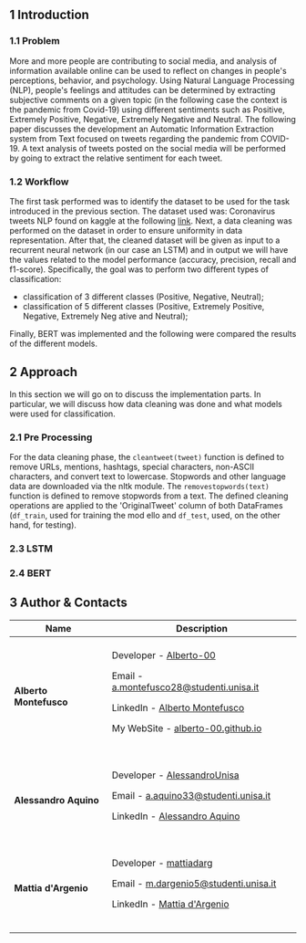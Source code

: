 ##  1  Introduction

###  1.1 Problem
More and more people are contributing to social media, and analysis of information available online can be used to reflect on changes in people's perceptions, behavior, and psychology. Using Natural Language Processing (NLP), people's feelings and attitudes can be determined by extracting subjective comments on a given topic (in the following case the context is the pandemic from Covid-19) using different sentiments such as Positive, Extremely Positive, Negative, Extremely Negative and Neutral.
The following paper discusses the development an Automatic Information Extraction system from Text focused on tweets regarding the pandemic from COVID-19. A text analysis of tweets posted on the social media will be performed by going to extract the relative sentiment for each tweet.

### 1.2 Workflow
The first task performed was to identify the dataset to be used for the task introduced in the previous section. The dataset used was: Coronavirus tweets NLP found on kaggle at the following <a href="https://www.kaggle.com/datasets/datatattle/covid-19-nlp-text-classification/data">link</a>. Next, a data cleaning was performed on the dataset in order to ensure uniformity in data representation. After that, the cleaned dataset will be given as input to a recurrent neural network (in our case an LSTM) and in output we will have the values related to the model performance (accuracy, precision, recall and f1-score). Specifically, the goal was to perform two different types of classification: 
<ul>
  <li>classification of 3 different classes (Positive, Negative, Neutral); </li>
  <li>classification of 5 different classes (Positive, Extremely Positive, Negative, Extremely Neg ative and Neutral);</li>
</ul>

Finally, BERT was implemented and the following were compared the results of the different models.

##  2  Approach
In this section we will go on to discuss the implementation parts. In particular, we will discuss how data cleaning was done and what models were used for classification.

### 2.1 Pre Processing
For the data cleaning phase, the <code>cleantweet(tweet)</code> function is defined to remove URLs, mentions, hashtags, special characters, non-ASCII characters, and convert text to lowercase. Stopwords and other language data are downloaded via the nltk module. The <code>removestopwords(text)</code> function is defined to remove stopwords from a text. The defined cleaning operations are applied to the 'OriginalTweet' column of both DataFrames (<code>df_train</code>, used for training the mod ello and <code>df_test</code>, used, on the other hand, for testing).

### 2.3 LSTM

### 2.4 BERT

## 3 Author & Contacts
| Name | Description |
| --- | --- |
| <p dir="auto"><strong>Alberto Montefusco</strong> |<br>Developer - <a href="https://github.com/Alberto-00">Alberto-00</a></p><p dir="auto">Email - <a href="mailto:a.montefusco28@studenti.unisa.it">a.montefusco28@studenti.unisa.it</a></p><p dir="auto">LinkedIn - <a href="https://www.linkedin.com/in/alberto-montefusco">Alberto Montefusco</a></p><p dir="auto">My WebSite - <a href="https://alberto-00.github.io/">alberto-00.github.io</a></p><br>|
| <p dir="auto"><strong>Alessandro Aquino</strong> |<br>Developer   - <a href="https://github.com/AlessandroUnisa">AlessandroUnisa</a></p><p dir="auto">Email - <a href="mailto:a.aquino33@studenti.unisa.it">a.aquino33@studenti.unisa.it</a></p><p dir="auto">LinkedIn - <a href="https://www.linkedin.com/in/alessandro-aquino-62b74218a/">Alessandro Aquino</a></p><br>|
| <p dir="auto"><strong>Mattia d'Argenio</strong> |<br>Developer   - <a href="https://github.com/mattiadarg">mattiadarg</a></p><p dir="auto">Email - <a href="mailto:m.dargenio5@studenti.unisa.it">m.dargenio5@studenti.unisa.it</a></p><p dir="auto">LinkedIn - <a href="https://www.linkedin.com/in/mattia-d-argenio-a57849255/)https://www.linkedin.com/in/mattia-d-argenio-a57849255/">Mattia d'Argenio</a></p><br>|
